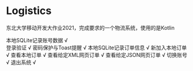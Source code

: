 # Logistics
东北大学移动开发大作业2021，完成要求的一个物流系统，使用的是Kotlin  

本地SQLite记录账号数据  √  
登录验证                √
密码保护与Toast提醒     √
本地SQLite记录订单信息  √
新加入本地订单          √
查看本地订单            √
查看给定XML网页订单     √
查看给定JSON网页订单    √
切换账号                √
退出系统                √
